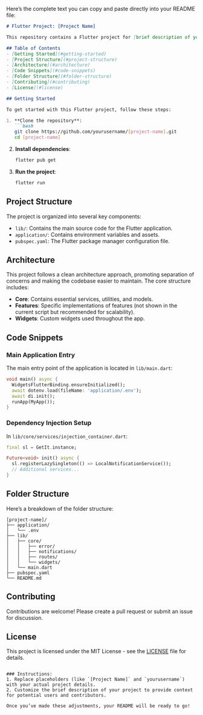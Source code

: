 Here’s the complete text you can copy and paste directly into your README file:

```markdown
# Flutter Project: [Project Name]

This repository contains a Flutter project for [brief description of your project]. This README will guide you through the setup process, the architecture, and other important details.

## Table of Contents
- [Getting Started](#getting-started)
- [Project Structure](#project-structure)
- [Architecture](#architecture)
- [Code Snippets](#code-snippets)
- [Folder Structure](#folder-structure)
- [Contributing](#contributing)
- [License](#license)

## Getting Started

To get started with this Flutter project, follow these steps:

1. **Clone the repository**:
   ```bash
   git clone https://github.com/yourusername/[project-name].git
   cd [project-name]
   ```

2. **Install dependencies**:
   ```bash
   flutter pub get
   ```

3. **Run the project**:
   ```bash
   flutter run
   ```

## Project Structure

The project is organized into several key components:

- `lib/`: Contains the main source code for the Flutter application.
- `application/`: Contains environment variables and assets.
- `pubspec.yaml`: The Flutter package manager configuration file.

## Architecture

This project follows a clean architecture approach, promoting separation of concerns and making the codebase easier to maintain. The core structure includes:

- **Core**: Contains essential services, utilities, and models.
- **Features**: Specific implementations of features (not shown in the current script but recommended for scalability).
- **Widgets**: Custom widgets used throughout the app.

## Code Snippets

### Main Application Entry

The main entry point of the application is located in `lib/main.dart`:

```dart
void main() async {
  WidgetsFlutterBinding.ensureInitialized();
  await dotenv.load(fileName: 'application/.env');
  await di.init();
  runApp(MyApp());
}
```

### Dependency Injection Setup

In `lib/core/services/injection_container.dart`:

```dart
final sl = GetIt.instance;

Future<void> init() async {
  sl.registerLazySingleton(() => LocalNotificationService());
  // Additional services...
}
```

## Folder Structure

Here’s a breakdown of the folder structure:

```
[project-name]/
├── application/
│   └── .env
├── lib/
│   ├── core/
│   │   ├── error/
│   │   ├── notifications/
│   │   ├── routes/
│   │   └── widgets/
│   └── main.dart
├── pubspec.yaml
└── README.md
```

## Contributing

Contributions are welcome! Please create a pull request or submit an issue for discussion.

## License

This project is licensed under the MIT License - see the [LICENSE](LICENSE) file for details.

```

### Instructions:
1. Replace placeholders (like `[Project Name]` and `yourusername`) with your actual project details.
2. Customize the brief description of your project to provide context for potential users and contributors.

Once you’ve made these adjustments, your README will be ready to go!
